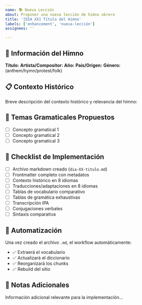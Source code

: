 ```yaml
---
name: 📚 Nueva Lección
about: Proponer una nueva lección de himno obrero
title: '[DÍA XX] Título del Himno'
labels: ['enhancement', 'nueva-lección']
assignees: ''

---
```


## 🎵 Información del Himno

**Título:** 
**Artista/Compositor:** 
**Año:** 
**País/Origen:** 
**Género:** (anthem/hymn/protest/folk)

## 📋 Contexto Histórico

Breve descripción del contexto histórico y relevancia del himno:

## 🔧 Temas Gramaticales Propuestos

- [ ] Concepto gramatical 1
- [ ] Concepto gramatical 2
- [ ] Concepto gramatical 3

## 📝 Checklist de Implementación

- [ ] Archivo markdown creado (`dia-XX-titulo.md`)
- [ ] Frontmatter completo con metadatos
- [ ] Contexto histórico en 8 idiomas
- [ ] Traducciones/adaptaciones en 8 idiomas  
- [ ] Tablas de vocabulario comparativo
- [ ] Tablas de gramática exhaustivas
- [ ] Transcripción IPA
- [ ] Conjugaciones verbales
- [ ] Sintaxis comparativa

## 🤖 Automatización

Una vez creado el archivo `.md`, el workflow automáticamente:
- ✅ Extraerá el vocabulario
- ✅ Actualizará el diccionario
- ✅ Reorganizará los chunks
- ✅ Rebuild del sitio

## 📌 Notas Adicionales

Información adicional relevante para la implementación...